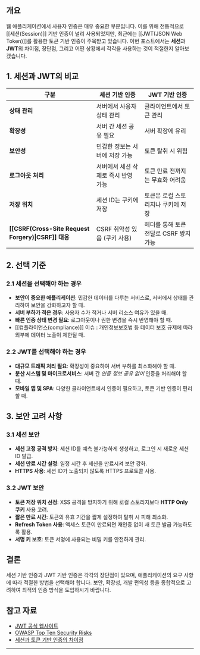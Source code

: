 ## 개요

웹 애플리케이션에서 사용자 인증은 매우 중요한 부분입니다. 이를 위해 전통적으로 [[세션(Session)]] 기반 인증이 널리 사용되었지만, 최근에는 [[JWT(JSON Web Token)]]를 활용한 토큰 기반 인증이 주목받고 있습니다. 이번 포스트에서는 **세션**과 **JWT**의 차이점, 장단점, 그리고 어떤 상황에서 각각을 사용하는 것이 적절한지 알아보겠습니다.

## 1. 세션과 JWT의 비교

| 구분                                                | 세션 기반 인증             | JWT 기반 인증                |
| ------------------------------------------------- | -------------------- | ------------------------ |
| **상태 관리**                                         | 서버에서 사용자 상태 관리       | 클라이언트에서 토큰 관리            |
| **확장성**                                           | 서버 간 세션 공유 필요        | 서버 확장에 유리                |
| **보안성**                                           | 민감한 정보는 서버에 저장 가능    | 토큰 탈취 시 위험               |
| **로그아웃 처리**                                       | 서버에서 세션 삭제로 즉시 반영 가능 | 토큰 만료 전까지는 무효화 어려움       |
| **저장 위치**                                         | 세션 ID는 쿠키에 저장        | 토큰은 로컬 스토리지나 쿠키에 저장      |
| **[[CSRF(Cross-Site Request Forgery)\|CSRF]] 대응** | CSRF 취약성 있음 (쿠키 사용)  | 헤더를 통해 토큰 전달로 CSRF 방지 가능 |

## 2. 선택 기준

### 2.1 세션을 선택해야 하는 경우

- **보안이 중요한 애플리케이션**: 민감한 데이터를 다루는 서비스로, 서버에서 상태를 관리하여 보안을 강화하고자 할 때.
- **서버 부하가 적은 경우**: 사용자 수가 적거나 서버 리소스 여유가 있을 때.
- **빠른 인증 상태 변경 필요**: 로그아웃이나 권한 변경을 즉시 반영해야 할 때.
- [[컴플라이언스(compliance)]] 이슈 : 개인정보보호법 등 데이터 보호 규제에 따라 외부에 데이터 노출이 제한될 때.

### 2.2 JWT를 선택해야 하는 경우

- **대규모 트래픽 처리 필요**: 확장성이 중요하여 서버 부하를 최소화해야 할 때.
- **분산 시스템 및 마이크로서비스**: 서버 간 *인증 정보 공유 없이* 인증을 처리해야 할 때.
- **모바일 앱 및 SPA**: 다양한 클라이언트에서 인증이 필요하고, 토큰 기반 인증이 편리할 때.

## 3. 보안 고려 사항

### 3.1 세션 보안

- **세션 고정 공격 방지**: 세션 ID를 예측 불가능하게 생성하고, 로그인 시 새로운 세션 ID 발급.
- **세션 만료 시간 설정**: 일정 시간 후 세션을 만료시켜 보안 강화.
- **HTTPS 사용**: 세션 ID가 노출되지 않도록 HTTPS 프로토콜 사용.

### 3.2 JWT 보안

- **토큰 저장 위치 선정**: XSS 공격을 방지하기 위해 로컬 스토리지보다 **HTTP Only 쿠키** 사용 고려.
- **짧은 만료 시간**: 토큰의 유효 기간을 짧게 설정하여 탈취 시 피해 최소화.
- **Refresh Token 사용**: 액세스 토큰이 만료되면 재인증 없이 새 토큰 발급 가능하도록 활용.
- **서명 키 보호**: 토큰 서명에 사용되는 비밀 키를 안전하게 관리.

## 결론

세션 기반 인증과 JWT 기반 인증은 각각의 장단점이 있으며, 애플리케이션의 요구 사항에 따라 적절한 방법을 선택해야 합니다. 보안, 확장성, 개발 편의성 등을 종합적으로 고려하여 최적의 인증 방식을 도입하시기 바랍니다.

## 참고 자료

- [JWT 공식 웹사이트](https://jwt.io/)
- [OWASP Top Ten Security Risks](https://owasp.org/www-project-top-ten/)
- [세션과 토큰 기반 인증의 차이점](https://velog.io/@hygoogi/세션과-토큰-기반-인증의-차이점)

---